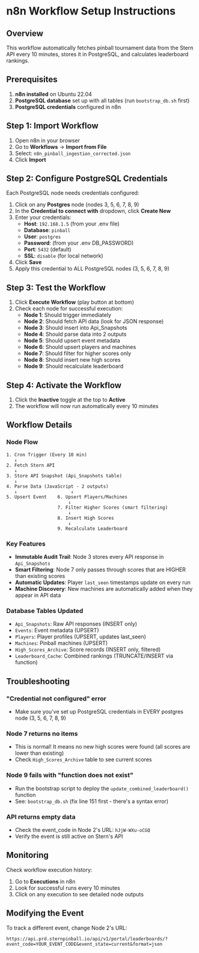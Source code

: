 # n8n Workflow Setup Instructions

## Overview
This workflow automatically fetches pinball tournament data from the Stern API every 10 minutes, stores it in PostgreSQL, and calculates leaderboard rankings.

## Prerequisites

1. **n8n installed** on Ubuntu 22.04
2. **PostgreSQL database** set up with all tables (run `bootstrap_db.sh` first)
3. **PostgreSQL credentials** configured in n8n

## Step 1: Import Workflow

1. Open n8n in your browser
2. Go to **Workflows** → **Import from File**
3. Select: `n8n_pinball_ingestion_corrected.json`
4. Click **Import**

## Step 2: Configure PostgreSQL Credentials

Each PostgreSQL node needs credentials configured:

1. Click on any **Postgres** node (nodes 3, 5, 6, 7, 8, 9)
2. In the **Credential to connect with** dropdown, click **Create New**
3. Enter your credentials:
   - **Host**: `192.168.1.5` (from your .env file)
   - **Database**: `pinball`
   - **User**: `postgres`
   - **Password**: (from your .env DB_PASSWORD)
   - **Port**: `5432` (default)
   - **SSL**: `disable` (for local network)
4. Click **Save**
5. Apply this credential to ALL PostgreSQL nodes (3, 5, 6, 7, 8, 9)

## Step 3: Test the Workflow

1. Click **Execute Workflow** (play button at bottom)
2. Check each node for successful execution:
   - **Node 1**: Should trigger immediately
   - **Node 2**: Should fetch API data (look for JSON response)
   - **Node 3**: Should insert into Api_Snapshots
   - **Node 4**: Should parse data into 2 outputs
   - **Node 5**: Should upsert event metadata
   - **Node 6**: Should upsert players and machines
   - **Node 7**: Should filter for higher scores only
   - **Node 8**: Should insert new high scores
   - **Node 9**: Should recalculate leaderboard

## Step 4: Activate the Workflow

1. Click the **Inactive** toggle at the top to **Active**
2. The workflow will now run automatically every 10 minutes

## Workflow Details

### Node Flow

```
1. Cron Trigger (Every 10 min)
   ↓
2. Fetch Stern API
   ↓
3. Store API Snapshot (Api_Snapshots table)
   ↓
4. Parse Data (JavaScript - 2 outputs)
   ↓                    ↓
5. Upsert Event    6. Upsert Players/Machines
                       ↓
                   7. Filter Higher Scores (smart filtering)
                       ↓
                   8. Insert High Scores
                       ↓
                   9. Recalculate Leaderboard
```

### Key Features

- **Immutable Audit Trail**: Node 3 stores every API response in `Api_Snapshots`
- **Smart Filtering**: Node 7 only passes through scores that are HIGHER than existing scores
- **Automatic Updates**: Player `last_seen` timestamps update on every run
- **Machine Discovery**: New machines are automatically added when they appear in API data

### Database Tables Updated

- `Api_Snapshots`: Raw API responses (INSERT only)
- `Events`: Event metadata (UPSERT)
- `Players`: Player profiles (UPSERT, updates last_seen)
- `Machines`: Pinball machines (UPSERT)
- `High_Scores_Archive`: Score records (INSERT only, filtered)
- `Leaderboard_Cache`: Combined rankings (TRUNCATE/INSERT via function)

## Troubleshooting

### "Credential not configured" error
- Make sure you've set up PostgreSQL credentials in EVERY postgres node (3, 5, 6, 7, 8, 9)

### Node 7 returns no items
- This is normal! It means no new high scores were found (all scores are lower than existing)
- Check `High_Scores_Archive` table to see current scores

### Node 9 fails with "function does not exist"
- Run the bootstrap script to deploy the `update_combined_leaderboard()` function
- See: `bootstrap_db.sh` (fix line 151 first - there's a syntax error)

### API returns empty data
- Check the event_code in Node 2's URL: `hJjW-WXu-oCGQ`
- Verify the event is still active on Stern's API

## Monitoring

Check workflow execution history:
1. Go to **Executions** in n8n
2. Look for successful runs every 10 minutes
3. Click on any execution to see detailed node outputs

## Modifying the Event

To track a different event, change Node 2's URL:
```
https://api.prd.sternpinball.io/api/v1/portal/leaderboards/?event_code=YOUR_EVENT_CODE&event_state=current&format=json
```
